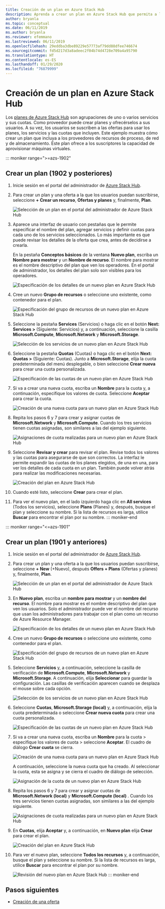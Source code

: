 ```yaml
---
title: Creación de un plan en Azure Stack Hub
description: Aprenda a crear un plan en Azure Stack Hub que permita a los suscriptores aprovisionar máquinas virtuales.
author: bryanla
ms.topic: conceptual
ms.date: 06/11/2019
ms.author: bryanla
ms.reviewer: efemmano
ms.lastreviewed: 06/11/2019
ms.openlocfilehash: 29eddba3dbe89229e57773af79dd88dfee746674
ms.sourcegitcommit: fd5d217d3a8adeec2f04b74d4728e709a4a95790
ms.translationtype: HT
ms.contentlocale: es-ES
ms.lasthandoff: 01/29/2020
ms.locfileid: "76879999"
---
```

# <a name="create-a-plan-in-azure-stack-hub"></a>Creación de un plan en Azure Stack Hub

Los [planes de Azure Stack Hub](azure-stack-overview.md) son agrupaciones de uno o varios servicios y sus cuotas. Como proveedor puede crear planes y ofrecérselos a sus usuarios. A su vez, los usuarios se suscriben a las ofertas para usar los planes, los servicios y las cuotas que incluyen. Este ejemplo muestra cómo crear un plan que incluya a los proveedores de recursos de proceso, de red y de almacenamiento. Este plan ofrece a los suscriptores la capacidad de aprovisionar máquinas virtuales.

::: moniker range=">=azs-1902"
## <a name="create-a-plan-1902-and-later"></a>Crear un plan (1902 y posteriores)

1. Inicie sesión en el portal del administrador de [Azure Stack Hub](https://adminportal.local.azurestack.external).

2. Para crear un plan y una oferta a la que los usuarios puedan suscribirse, seleccione **+ Crear un recurso**, **Ofertas y planes** y, finalmente, **Plan**.
  
   ![Selección de un plan en el portal del administrador de Azure Stack Hub](media/azure-stack-create-plan/select-plan.png)

3. Aparece una interfaz de usuario con pestañas que le permite especificar el nombre del plan, agregar servicios y definir cuotas para cada uno de los servicios seleccionados. Lo más importante es que puede revisar los detalles de la oferta que crea, antes de decidirse a crearla.

   En la pestaña **Conceptos básicos** de la ventana **Nuevo plan**, escriba un **Nombre para mostrar** y un **Nombre de recurso**. El nombre para mostrar es el nombre descriptivo del plan que ven los operadores. En el portal de administrador, los detalles del plan solo son visibles para los operadores.

   ![Especificación de los detalles de un nuevo plan en Azure Stack Hub](media/azure-stack-create-plan/plan-name.png)

4. Cree un nuevo **Grupo de recursos** o seleccione uno existente, como contenedor para el plan.

   ![Especificación del grupo de recursos de un nuevo plan en Azure Stack Hub](media/azure-stack-create-plan/resource-group.png)

5. Seleccione la pestaña **Services** (Servicios) o haga clic en el botón **Next: Services >** (Siguiente: Servicios) y, a continuación, seleccione la casilla **Microsoft.Compute**, **Microsoft.Network** y **Microsoft.Storage**.
  
   ![Selección de los servicios de un nuevo plan en Azure Stack Hub](media/azure-stack-create-plan/services.png)

6. Seleccione la pestaña **Quotas** (Cuotas) o haga clic en el botón **Next: Quotas >** (Siguiente: Cuotas). Junto a **Microsoft.Storage**, elija la cuota predeterminada del menú desplegable, o bien seleccione **Crear nueva** para crear una cuota personalizada.
  
   ![Especificación de las cuotas de un nuevo plan en Azure Stack Hub](media/azure-stack-create-plan/quotas.png)

7. Si va a crear una nueva cuota, escriba un **Nombre** para la cuota y, a continuación, especifique los valores de cuota. Seleccione **Aceptar** para crear la cuota.

   ![Creación de una nueva cuota para un nuevo plan en Azure Stack Hub](media/azure-stack-create-plan/new-quota.png)

8. Repita los pasos 6 y 7 para crear y asignar cuotas de **Microsoft.Network** y **Microsoft.Compute**. Cuando los tres servicios tienen cuotas asignadas, son similares a las del ejemplo siguiente.

   ![Asignaciones de cuota realizadas para un nuevo plan en Azure Stack Hub](media/azure-stack-create-plan/all-quotas-assigned.png)

9. Seleccione **Revisar y crear** para revisar el plan. Revise todos los valores y las cuotas para asegurarse de que son correctos. La interfaz le permite expandir las cuotas de los planes elegidos, de una en una, para ver los detalles de cada cuota en un plan. También puede volver atrás para realizar las modificaciones necesarias.

   ![Creación del plan en Azure Stack Hub](media/azure-stack-create-plan/create.png)

10. Cuando esté listo, seleccione **Crear** para crear el plan.

11. Para ver el nuevo plan, en el lado izquierdo haga clic en **All services** (Todos los servicios), seleccione **Plans** (Planes) y, después, busque el plan y seleccione su nombre. Si la lista de recursos es larga, utilice **Buscar** para encontrar el plan por su nombre.
::: moniker-end

::: moniker range="<=azs-1901"
## <a name="create-a-plan-1901-and-earlier"></a>Crear un plan (1901 y anteriores)

1. Inicie sesión en el portal del administrador de [Azure Stack Hub](https://adminportal.local.azurestack.external).

2. Para crear un plan y una oferta a la que los usuarios puedan suscribirse, seleccione **+ New** (+Nuevo), después **Offers + Plans** (Ofertas y planes) y, finalmente, **Plan**.
  
   ![Selección de un plan en el portal del administrador de Azure Stack Hub](media/azure-stack-create-plan/select-plan1901.png)

3. En **Nuevo plan**, escriba un **nombre para mostrar** y un **nombre del recurso**. El nombre para mostrar es el nombre descriptivo del plan que ven los usuarios. Solo el administrador puede ver el nombre del recurso que usan los administradores para trabajar con el plan como un recurso de Azure Resource Manager.

   ![Especificación de los detalles de un nuevo plan en Azure Stack Hub](media/azure-stack-create-plan/plan-name1901.png)

4. Cree un nuevo **Grupo de recursos** o seleccione uno existente, como contenedor para el plan.

   ![Especificación del grupo de recursos de un nuevo plan en Azure Stack Hub](media/azure-stack-create-plan/resource-group1901.png)

5. Seleccione **Servicios** y, a continuación, seleccione la casilla de verificación de **Microsoft.Compute**, **Microsoft.Network** y **Microsoft.Storage**. A continuación, elija **Seleccionar** para guardar la configuración. Las casillas de verificación aparecen cuando se desplaza el mouse sobre cada opción.
  
   ![Selección de los servicios de un nuevo plan en Azure Stack Hub](media/azure-stack-create-plan/services1901.png)

6. Seleccione **Cuotas**, **Microsoft.Storage (local)** y, a continuación, elija la cuota predeterminada o seleccione **Crear nueva cuota** para crear una cuota personalizada.
  
   ![Especificación de las cuotas de un nuevo plan en Azure Stack Hub](media/azure-stack-create-plan/quotas1901.png)

7. Si va a crear una nueva cuota, escriba un **Nombre** para la cuota > especifique los valores de cuota > seleccione **Aceptar**. El cuadro de diálogo **Crear cuota** se cierra.

   ![Creación de una nueva cuota para un nuevo plan en Azure Stack Hub](media/azure-stack-create-plan/new-quota1901.png)

   A continuación, seleccione la nueva cuota que ha creado. Al seleccionar la cuota, esta se asigna y se cierra el cuadro de diálogo de selección.
  
   ![Asignación de la cuota de un nuevo plan en Azure Stack Hub](media/azure-stack-create-plan/assign-quota1901.png)

8. Repita los pasos 6 y 7 para crear y asignar cuotas de **Microsoft.Network (local)** y **Microsoft.Compute (local)** . Cuando los tres servicios tienen cuotas asignadas, son similares a las del ejemplo siguiente.

   ![Asignaciones de cuota realizadas para un nuevo plan en Azure Stack Hub](media/azure-stack-create-plan/all-quotas-assigned1901.png)

9. En **Cuotas**, elija **Aceptar** y, a continuación, en **Nuevo plan** elija **Crear** para crear el plan.

    ![Creación del plan en Azure Stack Hub](media/azure-stack-create-plan/create1901.png)

10. Para ver el nuevo plan, seleccione **Todos los recursos** y, a continuación, busque el plan y seleccione su nombre. Si la lista de recursos es larga, utilice **Buscar** para encontrar el plan por su nombre.

    ![Revisión del nuevo plan en Azure Stack Hub](media/azure-stack-create-plan/plan-overview1901.png)
::: moniker-end

## <a name="next-steps"></a>Pasos siguientes

* [Creación de una oferta](azure-stack-create-offer.md)
